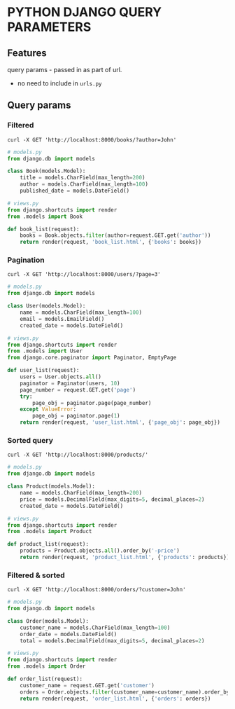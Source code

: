 # PYTHON DJANGO QUERY PARAMETERS

## Features
query params - passed in as part of url.
- no need to include in `urls.py`

## Query params

### Filtered
`curl -X GET 'http://localhost:8000/books/?author=John'`

```python
# models.py
from django.db import models

class Book(models.Model):
    title = models.CharField(max_length=200)
    author = models.CharField(max_length=100)
    published_date = models.DateField()

# views.py
from django.shortcuts import render
from .models import Book

def book_list(request):
    books = Book.objects.filter(author=request.GET.get('author'))
    return render(request, 'book_list.html', {'books': books})
```

### Pagination
`curl -X GET 'http://localhost:8000/users/?page=3'`

```python
# models.py
from django.db import models

class User(models.Model):
    name = models.CharField(max_length=100)
    email = models.EmailField()
    created_date = models.DateField()

# views.py
from django.shortcuts import render
from .models import User
from django.core.paginator import Paginator, EmptyPage

def user_list(request):
    users = User.objects.all()
    paginator = Paginator(users, 10)
    page_number = request.GET.get('page')
    try:
        page_obj = paginator.page(page_number)
    except ValueError:
        page_obj = paginator.page(1)
    return render(request, 'user_list.html', {'page_obj': page_obj})
```

### Sorted query
`curl -X GET 'http://localhost:8000/products/'`

```python
# models.py
from django.db import models

class Product(models.Model):
    name = models.CharField(max_length=200)
    price = models.DecimalField(max_digits=5, decimal_places=2)
    created_date = models.DateField()

# views.py
from django.shortcuts import render
from .models import Product

def product_list(request):
    products = Product.objects.all().order_by('-price')
    return render(request, 'product_list.html', {'products': products})
```

### Filtered & sorted
`curl -X GET 'http://localhost:8000/orders/?customer=John'`

```python
# models.py
from django.db import models

class Order(models.Model):
    customer_name = models.CharField(max_length=100)
    order_date = models.DateField()
    total = models.DecimalField(max_digits=5, decimal_places=2)

# views.py
from django.shortcuts import render
from .models import Order

def order_list(request):
    customer_name = request.GET.get('customer')
    orders = Order.objects.filter(customer_name=customer_name).order_by('-total')
    return render(request, 'order_list.html', {'orders': orders})
```